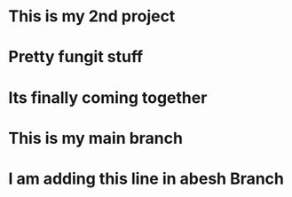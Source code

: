 # This is my 2nd project
# Pretty fungit stuff
# Its finally coming together
# This is my main branch
# I am adding this line in abesh Branch
